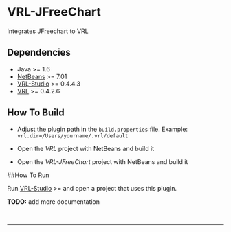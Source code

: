 VRL-JFreeChart
==============

Integrates JFreechart to VRL

## Dependencies

- Java >= 1.6 
- [NetBeans](http://netbeans.org) >= 7.01 
- [VRL-Studio](http://vrl-studio.mihosoft.eu) >= 0.4.4.3
- [VRL](https://github.com/miho/VRL) >= 0.4.2.6
 

## How To Build

- Adjust the plugin path in the `build.properties` file.
  Example: `vrl.dir=/Users/yourname/.vrl/default`

- Open the *VRL* project with NetBeans and build it
- Open the *VRL-JFreeChart* project with NetBeans and build it

##How To Run

Run [VRL-Studio](http://vrl-studio.mihosoft.eu) >= and open a project that uses this plugin.

**TODO:** add more documentation

<br><hr></hr>